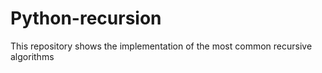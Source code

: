 # Python-recursion
This repository shows the implementation of the most common recursive algorithms
